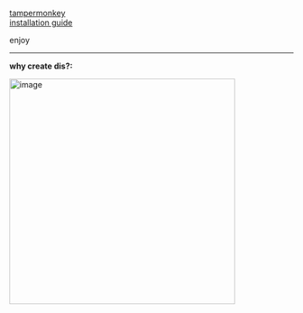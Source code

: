 [tampermonkey](https://www.tampermonkey.net/)  
[installation guide](https://www.youtube.com/watch?v=pJEwz2rq90I)

enjoy

---

**why create dis?:**  

<img src="https://github.com/user-attachments/assets/479d6201-03e2-4f52-af8c-ccfe54c87305" alt="image" width="400"/>
